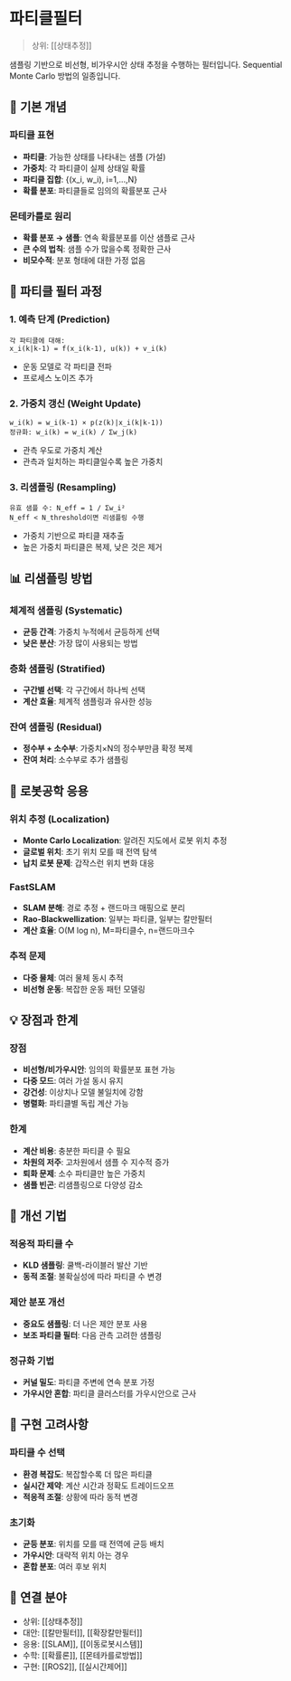 # 파티클필터

> 상위: [[상태추정]]

샘플링 기반으로 비선형, 비가우시안 상태 추정을 수행하는 필터입니다. Sequential Monte Carlo 방법의 일종입니다.

## 🎯 기본 개념

### 파티클 표현
- **파티클**: 가능한 상태를 나타내는 샘플 (가설)
- **가중치**: 각 파티클이 실제 상태일 확률
- **파티클 집합**: {(x_i, w_i), i=1,...,N}
- **확률 분포**: 파티클들로 임의의 확률분포 근사

### 몬테카를로 원리
- **확률 분포 → 샘플**: 연속 확률분포를 이산 샘플로 근사
- **큰 수의 법칙**: 샘플 수가 많을수록 정확한 근사
- **비모수적**: 분포 형태에 대한 가정 없음

## 🔄 파티클 필터 과정

### 1. 예측 단계 (Prediction)
```
각 파티클에 대해:
x_i(k|k-1) = f(x_i(k-1), u(k)) + v_i(k)
```
- 운동 모델로 각 파티클 전파
- 프로세스 노이즈 추가

### 2. 가중치 갱신 (Weight Update)
```
w_i(k) = w_i(k-1) × p(z(k)|x_i(k|k-1))
정규화: w_i(k) = w_i(k) / Σw_j(k)
```
- 관측 우도로 가중치 계산
- 관측과 일치하는 파티클일수록 높은 가중치

### 3. 리샘플링 (Resampling)
```
유효 샘플 수: N_eff = 1 / Σw_i²
N_eff < N_threshold이면 리샘플링 수행
```
- 가중치 기반으로 파티클 재추출
- 높은 가중치 파티클은 복제, 낮은 것은 제거

## 📊 리샘플링 방법

### 체계적 샘플링 (Systematic)
- **균등 간격**: 가중치 누적에서 균등하게 선택
- **낮은 분산**: 가장 많이 사용되는 방법

### 층화 샘플링 (Stratified)
- **구간별 선택**: 각 구간에서 하나씩 선택
- **계산 효율**: 체계적 샘플링과 유사한 성능

### 잔여 샘플링 (Residual)
- **정수부 + 소수부**: 가중치×N의 정수부만큼 확정 복제
- **잔여 처리**: 소수부로 추가 샘플링

## 🤖 로봇공학 응용

### 위치 추정 (Localization)
- **Monte Carlo Localization**: 알려진 지도에서 로봇 위치 추정
- **글로벌 위치**: 초기 위치 모를 때 전역 탐색
- **납치 로봇 문제**: 갑작스런 위치 변화 대응

### FastSLAM
- **SLAM 분해**: 경로 추정 + 랜드마크 매핑으로 분리
- **Rao-Blackwellization**: 일부는 파티클, 일부는 칼만필터
- **계산 효율**: O(M log n), M=파티클수, n=랜드마크수

### 추적 문제
- **다중 물체**: 여러 물체 동시 추적
- **비선형 운동**: 복잡한 운동 패턴 모델링

## 💡 장점과 한계

### 장점
- **비선형/비가우시안**: 임의의 확률분포 표현 가능
- **다중 모드**: 여러 가설 동시 유지
- **강건성**: 이상치나 모델 불일치에 강함
- **병렬화**: 파티클별 독립 계산 가능

### 한계
- **계산 비용**: 충분한 파티클 수 필요
- **차원의 저주**: 고차원에서 샘플 수 지수적 증가
- **퇴화 문제**: 소수 파티클만 높은 가중치
- **샘플 빈곤**: 리샘플링으로 다양성 감소

## 🔧 개선 기법

### 적응적 파티클 수
- **KLD 샘플링**: 쿨백-라이블러 발산 기반
- **동적 조절**: 불확실성에 따라 파티클 수 변경

### 제안 분포 개선
- **중요도 샘플링**: 더 나은 제안 분포 사용
- **보조 파티클 필터**: 다음 관측 고려한 샘플링

### 정규화 기법
- **커널 밀도**: 파티클 주변에 연속 분포 가정
- **가우시안 혼합**: 파티클 클러스터를 가우시안으로 근사

## 🔗 구현 고려사항

### 파티클 수 선택
- **환경 복잡도**: 복잡할수록 더 많은 파티클
- **실시간 제약**: 계산 시간과 정확도 트레이드오프
- **적응적 조절**: 상황에 따라 동적 변경

### 초기화
- **균등 분포**: 위치를 모를 때 전역에 균등 배치
- **가우시안**: 대략적 위치 아는 경우
- **혼합 분포**: 여러 후보 위치

## 🔗 연결 분야
- 상위: [[상태추정]]
- 대안: [[칼만필터]], [[확장칼만필터]]
- 응용: [[SLAM]], [[이동로봇시스템]]
- 수학: [[확률론]], [[몬테카를로방법]]
- 구현: [[ROS2]], [[실시간제어]]